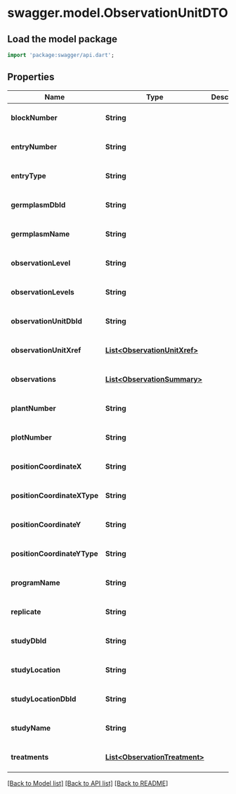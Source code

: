 # swagger.model.ObservationUnitDTO

## Load the model package
```dart
import 'package:swagger/api.dart';
```

## Properties
Name | Type | Description | Notes
------------ | ------------- | ------------- | -------------
**blockNumber** | **String** |  | [optional] [default to null]
**entryNumber** | **String** |  | [optional] [default to null]
**entryType** | **String** |  | [optional] [default to null]
**germplasmDbId** | **String** |  | [optional] [default to null]
**germplasmName** | **String** |  | [optional] [default to null]
**observationLevel** | **String** |  | [optional] [default to null]
**observationLevels** | **String** |  | [optional] [default to null]
**observationUnitDbId** | **String** |  | [optional] [default to null]
**observationUnitXref** | [**List&lt;ObservationUnitXref&gt;**](ObservationUnitXref.md) |  | [optional] [default to []]
**observations** | [**List&lt;ObservationSummary&gt;**](ObservationSummary.md) |  | [optional] [default to []]
**plantNumber** | **String** |  | [optional] [default to null]
**plotNumber** | **String** |  | [optional] [default to null]
**positionCoordinateX** | **String** |  | [optional] [default to null]
**positionCoordinateXType** | **String** |  | [optional] [default to null]
**positionCoordinateY** | **String** |  | [optional] [default to null]
**positionCoordinateYType** | **String** |  | [optional] [default to null]
**programName** | **String** |  | [optional] [default to null]
**replicate** | **String** |  | [optional] [default to null]
**studyDbId** | **String** |  | [optional] [default to null]
**studyLocation** | **String** |  | [optional] [default to null]
**studyLocationDbId** | **String** |  | [optional] [default to null]
**studyName** | **String** |  | [optional] [default to null]
**treatments** | [**List&lt;ObservationTreatment&gt;**](ObservationTreatment.md) |  | [optional] [default to []]

[[Back to Model list]](../README.md#documentation-for-models) [[Back to API list]](../README.md#documentation-for-api-endpoints) [[Back to README]](../README.md)


